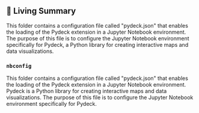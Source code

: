 

<!-- Living README Summary -->
## 🌳 Living Summary

This folder contains a configuration file called "pydeck.json" that enables the loading of the Pydeck extension in a Jupyter Notebook environment. The purpose of this file is to configure the Jupyter Notebook environment specifically for Pydeck, a Python library for creating interactive maps and data visualizations.


### `nbconfig`

This folder contains a configuration file called "pydeck.json" that enables the loading of the Pydeck extension in a Jupyter Notebook environment. Pydeck is a Python library for creating interactive maps and data visualizations. The purpose of this file is to configure the Jupyter Notebook environment specifically for Pydeck.

<!-- Living README Summary -->